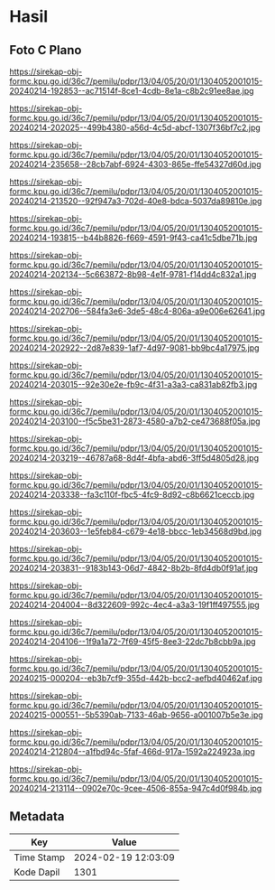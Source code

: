 # Hasil

## Foto C Plano

https://sirekap-obj-formc.kpu.go.id/36c7/pemilu/pdpr/13/04/05/20/01/1304052001015-20240214-192853--ac71514f-8ce1-4cdb-8e1a-c8b2c91ee8ae.jpg

https://sirekap-obj-formc.kpu.go.id/36c7/pemilu/pdpr/13/04/05/20/01/1304052001015-20240214-202025--499b4380-a56d-4c5d-abcf-1307f36bf7c2.jpg

https://sirekap-obj-formc.kpu.go.id/36c7/pemilu/pdpr/13/04/05/20/01/1304052001015-20240214-235658--28cb7abf-6924-4303-865e-ffe54327d60d.jpg

https://sirekap-obj-formc.kpu.go.id/36c7/pemilu/pdpr/13/04/05/20/01/1304052001015-20240214-213520--92f947a3-702d-40e8-bdca-5037da89810e.jpg

https://sirekap-obj-formc.kpu.go.id/36c7/pemilu/pdpr/13/04/05/20/01/1304052001015-20240214-193815--b44b8826-f669-4591-9f43-ca41c5dbe71b.jpg

https://sirekap-obj-formc.kpu.go.id/36c7/pemilu/pdpr/13/04/05/20/01/1304052001015-20240214-202134--5c663872-8b98-4e1f-9781-f14dd4c832a1.jpg

https://sirekap-obj-formc.kpu.go.id/36c7/pemilu/pdpr/13/04/05/20/01/1304052001015-20240214-202706--584fa3e6-3de5-48c4-806a-a9e006e62641.jpg

https://sirekap-obj-formc.kpu.go.id/36c7/pemilu/pdpr/13/04/05/20/01/1304052001015-20240214-202922--2d87e839-1af7-4d97-9081-bb9bc4a17975.jpg

https://sirekap-obj-formc.kpu.go.id/36c7/pemilu/pdpr/13/04/05/20/01/1304052001015-20240214-203015--92e30e2e-fb9c-4f31-a3a3-ca831ab82fb3.jpg

https://sirekap-obj-formc.kpu.go.id/36c7/pemilu/pdpr/13/04/05/20/01/1304052001015-20240214-203100--f5c5be31-2873-4580-a7b2-ce473688f05a.jpg

https://sirekap-obj-formc.kpu.go.id/36c7/pemilu/pdpr/13/04/05/20/01/1304052001015-20240214-203219--46787a68-8d4f-4bfa-abd6-3ff5d4805d28.jpg

https://sirekap-obj-formc.kpu.go.id/36c7/pemilu/pdpr/13/04/05/20/01/1304052001015-20240214-203338--fa3c110f-fbc5-4fc9-8d92-c8b6621ceccb.jpg

https://sirekap-obj-formc.kpu.go.id/36c7/pemilu/pdpr/13/04/05/20/01/1304052001015-20240214-203603--1e5feb84-c679-4e18-bbcc-1eb34568d9bd.jpg

https://sirekap-obj-formc.kpu.go.id/36c7/pemilu/pdpr/13/04/05/20/01/1304052001015-20240214-203831--9183b143-06d7-4842-8b2b-8fd4db0f91af.jpg

https://sirekap-obj-formc.kpu.go.id/36c7/pemilu/pdpr/13/04/05/20/01/1304052001015-20240214-204004--8d322609-992c-4ec4-a3a3-19f1ff497555.jpg

https://sirekap-obj-formc.kpu.go.id/36c7/pemilu/pdpr/13/04/05/20/01/1304052001015-20240214-204106--1f9a1a72-7f69-45f5-8ee3-22dc7b8cbb9a.jpg

https://sirekap-obj-formc.kpu.go.id/36c7/pemilu/pdpr/13/04/05/20/01/1304052001015-20240215-000204--eb3b7cf9-355d-442b-bcc2-aefbd40462af.jpg

https://sirekap-obj-formc.kpu.go.id/36c7/pemilu/pdpr/13/04/05/20/01/1304052001015-20240215-000551--5b5390ab-7133-46ab-9656-a001007b5e3e.jpg

https://sirekap-obj-formc.kpu.go.id/36c7/pemilu/pdpr/13/04/05/20/01/1304052001015-20240214-212804--a1fbd94c-5faf-466d-917a-1592a224923a.jpg

https://sirekap-obj-formc.kpu.go.id/36c7/pemilu/pdpr/13/04/05/20/01/1304052001015-20240214-213114--0902e70c-9cee-4506-855a-947c4d0f984b.jpg


## Metadata

| Key        | Value               |
| ---------- | ------------------- |
| Time Stamp | 2024-02-19 12:03:09 |
| Kode Dapil | 1301                |



